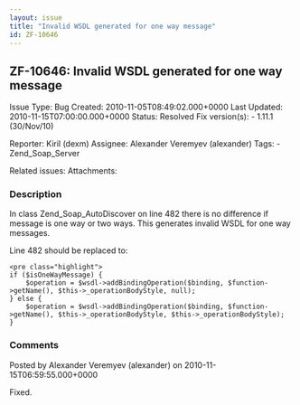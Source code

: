 ```yaml
---
layout: issue
title: "Invalid WSDL generated for one way message"
id: ZF-10646
---
```


ZF-10646: Invalid WSDL generated for one way message
----------------------------------------------------

 Issue Type: Bug Created: 2010-11-05T08:49:02.000+0000 Last Updated: 2010-11-15T07:00:00.000+0000 Status: Resolved Fix version(s): - 1.11.1 (30/Nov/10)
 
 Reporter:  Kiril (dexm)  Assignee:  Alexander Veremyev (alexander)  Tags: - Zend\_Soap\_Server
 
 Related issues: 
 Attachments: 
### Description

In class Zend\_Soap\_AutoDiscover on line 482 there is no difference if message is one way or two ways. This generates invalid WSDL for one way messages.

Line 482 should be replaced to:

 
    <pre class="highlight">
    if ($isOneWayMessage) {
        $operation = $wsdl->addBindingOperation($binding, $function->getName(), $this->_operationBodyStyle, null);
    } else {
        $operation = $wsdl->addBindingOperation($binding, $function->getName(), $this->_operationBodyStyle, $this->_operationBodyStyle);
    }


 

 

### Comments

Posted by Alexander Veremyev (alexander) on 2010-11-15T06:59:55.000+0000

Fixed.

 

 
